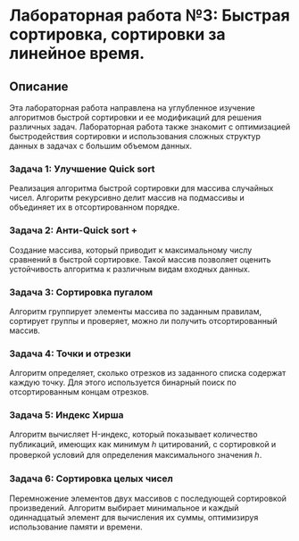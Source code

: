 # Лабораторная работа №3: Быстрая сортировка, сортировки за линейное время.

## Описание
Эта лабораторная работа направлена на углубленное изучение алгоритмов быстрой сортировки и ее модификаций для решения различных задач. Лабораторная работа также знакомит с оптимизацией быстродействия сортировки и использования сложных структур данных в задачах с большим объемом данных.

### Задача 1: Улучшение Quick sort
Реализация алгоритма быстрой сортировки для массива случайных чисел. Алгоритм рекурсивно делит массив на подмассивы и объединяет их в отсортированном порядке.

### Задача 2: Анти-Quick sort +
Создание массива, который приводит к максимальному числу сравнений в быстрой сортировке. Такой массив позволяет оценить устойчивость алгоритма к различным видам входных данных.

### Задача 3: Сортировка пугалом
Алгоритм группирует элементы массива по заданным правилам, сортирует группы и проверяет, можно ли получить отсортированный массив.
                               
### Задача 4: Точки и отрезки
Алгоритм определяет, сколько отрезков из заданного списка содержат каждую точку. Для этого используется бинарный поиск по отсортированным концам отрезков.

### Задача 5: Индекс Хирша
Алгоритм вычисляет H-индекс, который показывает количество публикаций, имеющих как минимум ℎ цитирований, с сортировкой и проверкой условий для определения максимального значения ℎ.

### Задача 6: Сортировка целых чисел
Перемножение элементов двух массивов с последующей сортировкой произведений. Алгоритм выбирает минимальное и каждый одиннадцатый элемент для вычисления их суммы, оптимизируя использование памяти и времени.